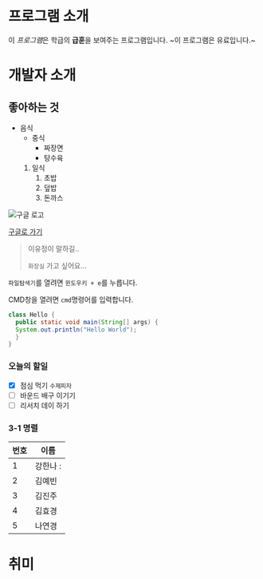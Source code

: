 # 프로그램 소개
이 *프로그램*은 학급의 **급훈**을 보여주는 프로그램입니다.
~이 프로그램은 유료입니다.~

# 개발자 소개

## 좋아하는 것
* 음식
  * 중식
    * 짜장면
    * 탕수육
  1. 일식
     1. 초밥
     1. 덮밥
     1. 돈까스
   
![구글 로고](https://www.google.com/images/branding/googlelogo/2x/googlelogo_color_272x92dp.png)

[구글로 가기](http://google.co.kr/)

> 이유정이 말하길..
>
> `화장실` 가고 싶어요...
>

`파일탐색기`를 열려면 `윈도우키 + e`를 누릅니다. 

CMD창을 열려면 `cmd`명령어를 입력합니다.

```java
class Hello {
  public static void main(String[] args) {
  System.out.println("Hello World");
  }
}
```

### 오늘의 할일
- [x] 점심 먹기 `수제피자`
- [ ] 바운드 배구 이기기
- [ ] 리서치 데이 하기 

### 3-1 명렬
번호 | 이름
-----|-----
1 | 강한나 : 
2 | 김예빈
3 | 김진주
4 | 김효경
5 | 나연경



# 취미
